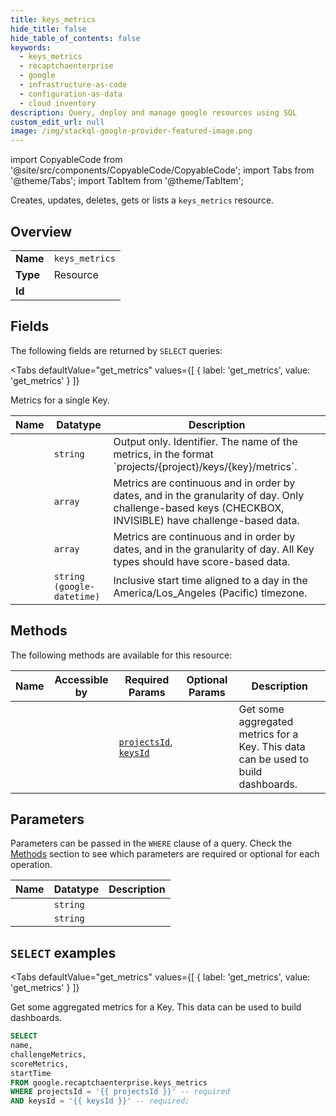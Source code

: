 ```yaml
--- 
title: keys_metrics
hide_title: false
hide_table_of_contents: false
keywords:
  - keys_metrics
  - recaptchaenterprise
  - google
  - infrastructure-as-code
  - configuration-as-data
  - cloud inventory
description: Query, deploy and manage google resources using SQL
custom_edit_url: null
image: /img/stackql-google-provider-featured-image.png
---
```


import CopyableCode from '@site/src/components/CopyableCode/CopyableCode';
import Tabs from '@theme/Tabs';
import TabItem from '@theme/TabItem';

Creates, updates, deletes, gets or lists a <code>keys_metrics</code> resource.

## Overview
<table><tbody>
<tr><td><b>Name</b></td><td><code>keys_metrics</code></td></tr>
<tr><td><b>Type</b></td><td>Resource</td></tr>
<tr><td><b>Id</b></td><td><CopyableCode code="google.recaptchaenterprise.keys_metrics" /></td></tr>
</tbody></table>

## Fields

The following fields are returned by `SELECT` queries:

<Tabs
    defaultValue="get_metrics"
    values={[
        { label: 'get_metrics', value: 'get_metrics' }
    ]}
>
<TabItem value="get_metrics">

Metrics for a single Key.

<table>
<thead>
    <tr>
    <th>Name</th>
    <th>Datatype</th>
    <th>Description</th>
    </tr>
</thead>
<tbody>
<tr>
    <td><CopyableCode code="name" /></td>
    <td><code>string</code></td>
    <td>Output only. Identifier. The name of the metrics, in the format `projects/&#123;project&#125;/keys/&#123;key&#125;/metrics`.</td>
</tr>
<tr>
    <td><CopyableCode code="challengeMetrics" /></td>
    <td><code>array</code></td>
    <td>Metrics are continuous and in order by dates, and in the granularity of day. Only challenge-based keys (CHECKBOX, INVISIBLE) have challenge-based data.</td>
</tr>
<tr>
    <td><CopyableCode code="scoreMetrics" /></td>
    <td><code>array</code></td>
    <td>Metrics are continuous and in order by dates, and in the granularity of day. All Key types should have score-based data.</td>
</tr>
<tr>
    <td><CopyableCode code="startTime" /></td>
    <td><code>string (google-datetime)</code></td>
    <td>Inclusive start time aligned to a day in the America/Los_Angeles (Pacific) timezone.</td>
</tr>
</tbody>
</table>
</TabItem>
</Tabs>

## Methods

The following methods are available for this resource:

<table>
<thead>
    <tr>
    <th>Name</th>
    <th>Accessible by</th>
    <th>Required Params</th>
    <th>Optional Params</th>
    <th>Description</th>
    </tr>
</thead>
<tbody>
<tr>
    <td><a href="#get_metrics"><CopyableCode code="get_metrics" /></a></td>
    <td><CopyableCode code="select" /></td>
    <td><a href="#parameter-projectsId"><code>projectsId</code></a>, <a href="#parameter-keysId"><code>keysId</code></a></td>
    <td></td>
    <td>Get some aggregated metrics for a Key. This data can be used to build dashboards.</td>
</tr>
</tbody>
</table>

## Parameters

Parameters can be passed in the `WHERE` clause of a query. Check the [Methods](#methods) section to see which parameters are required or optional for each operation.

<table>
<thead>
    <tr>
    <th>Name</th>
    <th>Datatype</th>
    <th>Description</th>
    </tr>
</thead>
<tbody>
<tr id="parameter-keysId">
    <td><CopyableCode code="keysId" /></td>
    <td><code>string</code></td>
    <td></td>
</tr>
<tr id="parameter-projectsId">
    <td><CopyableCode code="projectsId" /></td>
    <td><code>string</code></td>
    <td></td>
</tr>
</tbody>
</table>

## `SELECT` examples

<Tabs
    defaultValue="get_metrics"
    values={[
        { label: 'get_metrics', value: 'get_metrics' }
    ]}
>
<TabItem value="get_metrics">

Get some aggregated metrics for a Key. This data can be used to build dashboards.

```sql
SELECT
name,
challengeMetrics,
scoreMetrics,
startTime
FROM google.recaptchaenterprise.keys_metrics
WHERE projectsId = '{{ projectsId }}' -- required
AND keysId = '{{ keysId }}' -- required;
```
</TabItem>
</Tabs>

